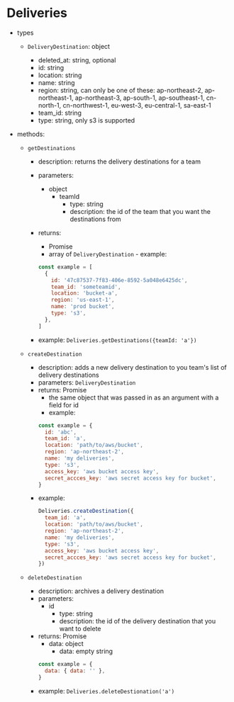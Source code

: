 # Deliveries

- types

  - `DeliveryDestination`: object

    - deleted_at: string, optional
    - id: string
    - location: string
    - name: string
    - region: string, can only be one of these: ap-northeast-2, ap-northeast-1, ap-northeast-3, ap-south-1, ap-southeast-1, cn-north-1, cn-northwest-1, eu-west-3, eu-central-1, sa-east-1
    - team_id: string
    - type: string, only s3 is supported

- methods:

  - `getDestinations`

    - description: returns the delivery destinations for a team
    - parameters:
      - object
        - teamId
          - type: string
          - description: the id of the team that you want the destinations from
    - returns:

      - Promise
      - array of `DeliveryDestination` - example:

      ```javascript
      const example = [
        {
          id: '47c87537-7f83-406e-8592-5a048e6425dc',
          team_id: 'someteamid',
          location: 'bucket-a',
          region: 'us-east-1',
          name: 'prod bucket',
          type: 's3',
        },
      ]
      ```

    - example: `Deliveries.getDestinations({teamId: 'a'})`

  - `createDestination`
    - description: adds a new delivery destination to you team's list of delivery destinations
    - parameters: `DeliveryDestination`
    - returns: Promise
      - the same object that was passed in as an argument with a field for id
      - example:
      ```javascript
      const example = {
        id: 'abc',
        team_id: 'a',
        location: 'path/to/aws/bucket',
        region: 'ap-northeast-2',
        name: 'my deliveries',
        type: 's3',
        access_key: 'aws bucket access key',
        secret_accces_key: 'aws secret access key for bucket',
      }
      ```
    - example:
      ```javascript
      Deliveries.createDestination({
        team_id: 'a',
        location: 'path/to/aws/bucket',
        region: 'ap-northeast-2',
        name: 'my deliveries',
        type: 's3',
        access_key: 'aws bucket access key',
        secret_accces_key: 'aws secret access key for bucket',
      })
      ```
  - `deleteDestination`
    - description: archives a delivery destination
    - parameters:
      - id
        - type: string
        - description: the id of the delivery destination that you want to delete
    - returns: Promise
      - data: object
        - data: empty string
      ```javascript
      const example = {
        data: { data: '' },
      }
      ```
    - example: `Deliveries.deleteDestionation('a')`
